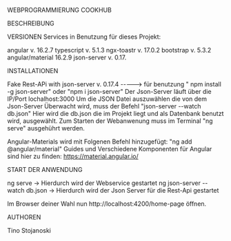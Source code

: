 WEBPROGRAMMIERUNG COOKHUB


BESCHREIBUNG

VERSIONEN
Services in Benutzung für dieses Projekt:

angular v. 16.2.7
typescript v. 5.1.3
ngx-toastr v. 17.0.2
bootstrap v. 5.3.2
angular/material 16.2.9
json-server v. 0.17.


INSTALLATIONEN


Fake Rest-APi with json-server v. 0.17.4  -----> für benutzung " npm install -g json-server" oder "npm i json-server"
Der Json-Server läuft über die IP/Port lochalhost:3000 
Um die JSON Datei auszuwählen die von dem Json-Server Überwacht wird, muss der Befehl "json-server --watch db.json"
Hier wird die db.json die im Projekt liegt und als Datenbank benutzt wird, ausgewählt.
Zum Starten der Webanwenung muss im Terminal "ng serve" ausgehührt werden.

 Angular-Materials wird mit Folgenen Befehl hinzugefügt: "ng add @angular/material" 
 Guides und Verschiedene Komponenten für Angular sind hier zu finden: https://material.angular.io/ 


START DER ANWENDUNG

ng serve                                -> Hierdurch wird der Webservice gestartet
ng json-server --watch db.json          -> Hierdurch wird der Json Server für die Rest-Api gestartet

Im Browser deiner Wahl nun http://localhost:4200/home-page öffnen.

 AUTHOREN

 Tino Stojanoski
